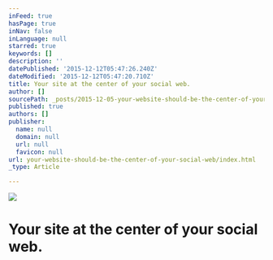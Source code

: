 ```yaml
---
inFeed: true
hasPage: true
inNav: false
inLanguage: null
starred: true
keywords: []
description: ''
datePublished: '2015-12-12T05:47:26.240Z'
dateModified: '2015-12-12T05:47:20.710Z'
title: Your site at the center of your social web.
author: []
sourcePath: _posts/2015-12-05-your-website-should-be-the-center-of-your-social-web.md
published: true
authors: []
publisher:
  name: null
  domain: null
  url: null
  favicon: null
url: your-website-should-be-the-center-of-your-social-web/index.html
_type: Article

---
```

![](https://the-grid-user-content.s3-us-west-2.amazonaws.com/f61c832b-23e5-486f-82b8-ab7293017ac4.png)

# Your site at the center of your social web.